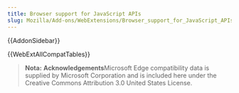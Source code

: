 ```yaml
---
title: Browser support for JavaScript APIs
slug: Mozilla/Add-ons/WebExtensions/Browser_support_for_JavaScript_APIs
---
```


{{AddonSidebar}}

{{WebExtAllCompatTables}}

> **Nota:** **Acknowledgements**Microsoft Edge compatibility data is supplied by Microsoft Corporation and is included here under the Creative Commons Attribution 3.0 United States License.
